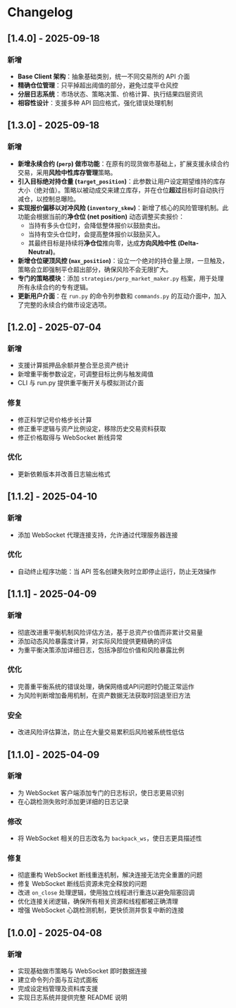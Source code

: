 # Changelog

## [1.4.0] - 2025-09-18

### 新增
- **Base Client 架构**：抽象基础类别，统一不同交易所的 API 介面
- **精确仓位管理**：只平掉超出阈值的部分，避免过度平仓风控
- **分层日志系统**：市场状态、策略决策、价格计算、执行结果四层资讯
- **相容性设计**：支援多种 API 回应格式，强化错误处理机制

## [1.3.0] - 2025-09-18

### 新增
- **新增永续合约 (`perp`) 做市功能**：在原有的现货做市基础上，扩展支援永续合约交易，采用**风险中性库存管理**策略。
- **引入目标绝对持仓量 (`target_position`)**：此参数让用户设定期望维持的库存大小（绝对值）。策略以被动成交来建立库存，并在仓位**超过**目标时自动执行减仓，以控制总曝险。
- **实现报价偏移以对冲风险 (`inventory_skew`)**：新增了核心的风险管理机制。此功能会根据当前的**净仓位 (net position)** 动态调整买卖报价：
    - 当持有多头仓位时，会降低整体报价以鼓励卖出。
    - 当持有空头仓位时，会提高整体报价以鼓励买入。
    - 其最终目标是持续将**净仓位**推向零，达成**方向风险中性 (Delta-Neutral)**。
- **新增仓位硬顶风控 (`max_position`)**：设立一个绝对的持仓量上限，一旦触及，策略会立即强制平仓超出部分，确保风险不会无限扩大。
- **专门的策略模块**：添加 `strategies/perp_market_maker.py` 档案，用于处理所有永续合约的专有逻辑。
- **更新用户介面**：在 `run.py` 的命令列参数和 `commands.py` 的互动介面中，加入了完整的永续合约做市设定选项。

## [1.2.0] - 2025-07-04

### 新增
- 支援计算抵押品余额并整合至总资产统计
- 新增重平衡参数设定，可调整目标比例与触发阈值
- CLI 与 run.py 提供重平衡开关与模拟测试介面

### 修复
- 修正科学记号价格步长计算
- 修正重平逻辑与资产比例设定，移除历史交易资料获取
- 修正价格取得与 WebSocket 断线异常

### 优化
- 更新依赖版本并改善日志输出格式


## [1.1.2] - 2025-04-10

### 新增

- 添加 WebSocket 代理连接支持，允许通过代理服务器连接

### 优化

- 自动终止程序功能：当 API 签名创建失败时立即停止运行，防止无效操作


## [1.1.1] - 2025-04-09

### 新增

- 彻底改进重平衡机制风险评估方法，基于总资产价值而非累计交易量
- 添加动态风险暴露度计算，对实际风险提供更精确的评估
- 为重平衡决策添加详细日志，包括净部位价值和风险暴露比例

### 优化

- 完善重平衡系统的错误处理，确保网络或API问题时仍能正常运作
- 为风险判断增加备用机制，在资产数据无法获取时回退至旧方法

### 安全

- 改进风险评估算法，防止在大量交易累积后风险被系统性低估

## [1.1.0] - 2025-04-09

### 新增

- 为 WebSocket 客户端添加专门的日志标识，使日志更易识别
- 在心跳检测失败时添加更详细的日志记录

### 修改

- 将 WebSocket 相关的日志改名为 `backpack_ws`，使日志更具描述性

### 修复

- 彻底重构 WebSocket 断线重连机制，解决连接无法完全重置的问题
- 修复 WebSocket 断线后资源未完全释放的问题
- 改进 `on_close` 处理逻辑，使用独立线程进行重连以避免阻塞回调
- 优化连接关闭逻辑，确保所有相关资源和线程都被正确清理
- 增强 WebSocket 心跳检测机制，更快侦测并恢复中断的连接

## [1.0.0] - 2025-04-08

### 新增

- 实现基础做市策略与 WebSocket 即时数据连接
- 建立命令列介面与互动式面板
- 完成设定档管理及资料库支援
- 实现日志系统并提供完整 README 说明